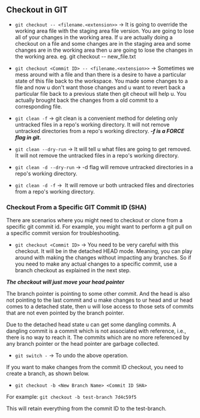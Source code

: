 ## Checkout in GIT

- `git checkout -- <filename.<extension>>` -> It is going to override the working area file with the staging area file version. You are going to lose all of your changes in the working area. If u are actually doing a checkout on a file and some changes are in the staging area and some changes are in the working area then u are going to lose the changes in the working area. eg. git checkout -- new_file.txt

- `git checkout <Commit ID> -- <filename.<extension>>` -> Sometimes we mess around with a file and than there is a desire to have a particular state of this file back to the workspace. 
You made some changes to a file and now u don't want those changes and u want to revert back a particular file back to a previous state then git cheout will help u. You actually brought back the changes from a old commit to a corresponding file.

- `git clean -f` -> git clean is a convenient method for deleting only untracked files in a repo's working directory. It will not remove untracked directories from a repo's working directory.
***-f is a FORCE flag in git.***

- `git clean --dry-run` -> It will tell u what files are going to get removed. It will not remove the untracked files in a repo's working directory.

- `git clean -d --dry-run` -> -d flag will remove untracked directories in a repo's working directory.

- `git clean -d -f` ->  It will remove ur both untracked files and directories from a repo's working directory.


### Checkout From a Specific GIT Commit ID (SHA)
There are scenarios where you might need to checkout or clone from a specific git commit id. For example, you might want to perform a git pull on a specific commit version for troubleshooting.

- `git checkout <Commit ID>` -> You need to be very careful with this checkout. It will be in the detached HEAD mode. Meaning, you can play around with making the changes without impacting any branches. So if you need to make any actual changes to a specific commit, use a branch checkout as explained in the next step.

***The checkout will just move your head pointer***

The branch pointer is pointing to some other commit. And the head is also not pointing to the last commit and u make changes to ur head and ur head comes to a detached state, then u will lose access to those sets of commits that are not even pointed by the branch pointer.

Due to the detached head state u can get some dangling commits. A dangling commit is a commit which is not associated with reference, i.e., there is no way to reach it. The commits which are no more referenced by any branch pointer or the head pointer are garbage collected.

- `git switch -` -> To undo the above operation.

If you want to make changes from the commit ID checkout, you need to create a branch, as shown below.

- `git checkout -b <New Branch Name> <Commit ID SHA>`

For example:
`git checkout -b test-branch 7d4c59f5`

This will retain everything from the commit ID to the test-branch.

